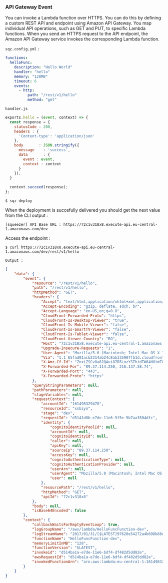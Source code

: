 ### API Gateway Event

You can invoke a Lambda function over HTTPS. You can do this by defining a custom REST API and 
endpoint using Amazon API Gateway. You map individual API operations, such as GET and PUT, to 
specific Lambda functions. When you send an HTTPS request to the API endpoint, the Amazon API 
Gateway service invokes the corresponding Lambda function.

`sqz.config.yml` :

```yaml
functions:
  helloFunc:
    description: "Hello World"
    handler: "hello"
    memory: "128MB"
    timeout: 6
    events:
      - http:
          path: "/rest/v1/hello"
          method: "get"
```

`handler.js`

```js
exports.hello = (event, context) => {
  const response = {
    statusCode : 200,
    headers : {
      'Content-type': 'application/json'
    },
    body       : JSON.stringify({
      message    : 'success',
      data       : { 
        event : event,
        context : context
      }
    });
  }
  
  context.succeed(response);
};
```

`$ sqz deploy`

When the deployment is succefully delivered you should get the next value from the CLI output :

`[squeezer] API Base URL : https://72c1v318x8.execute-api.eu-central-1.amazonaws.com/dev`

Access the endpoint : 

`$ curl https://72c1v318x8.execute-api.eu-central-1.amazonaws.com/dev/rest/v1/hello`

`Output :` 

```json
{
	"data": {
		"event": {
			"resource": "/rest/v1/hello",
			"path": "/rest/v1/hello",
			"httpMethod": "GET",
			"headers": {
				"Accept": "text/html,application/xhtml+xml,application/xml;q=0.9,image/webp,*/*;q=0.8",
				"Accept-Encoding": "gzip, deflate, sdch, br",
				"Accept-Language": "en-US,en;q=0.8",
				"CloudFront-Forwarded-Proto": "https",
				"CloudFront-Is-Desktop-Viewer": "true",
				"CloudFront-Is-Mobile-Viewer": "false",
				"CloudFront-Is-SmartTV-Viewer": "false",
				"CloudFront-Is-Tablet-Viewer": "false",
				"CloudFront-Viewer-Country": "RO",
				"Host": "72c1v318x8.execute-api.eu-central-1.amazonaws.com",
				"Upgrade-Insecure-Requests": "1",
				"User-Agent": "Mozilla/5.0 (Macintosh; Intel Mac OS X 10_11_6) AppleWebKit/537.36 (KHTML, like Gecko) Chrome/55.0.2883.95 Safari/537.36",
				"Via": "1.1 65fad01acb2314ab24c8ab335907fb1d.cloudfront.net (CloudFront)",
				"X-Amz-Cf-Id": "ZnxiZSCv8a6JQAui87B5LozYSThidTW84HOtmT0PoO8YuksBNDCG2A==",
				"X-Forwarded-For": "89.37.114.250, 216.137.58.74",
				"X-Forwarded-Port": "443",
				"X-Forwarded-Proto": "https"
			},
			"queryStringParameters": null,
			"pathParameters": null,
			"stageVariables": null,
			"requestContext": {
				"accountId": "161498329478",
				"resourceId": "xsbiyo",
				"stage": "dev",
				"requestId": "d5141d8b-e7de-11e6-9f5e-5b7aa3504dfc",
				"identity": {
					"cognitoIdentityPoolId": null,
					"accountId": null,
					"cognitoIdentityId": null,
					"caller": null,
					"apiKey": null,
					"sourceIp": "89.37.114.250",
					"accessKey": null,
					"cognitoAuthenticationType": null,
					"cognitoAuthenticationProvider": null,
					"userArn": null,
					"userAgent": "Mozilla/5.0 (Macintosh; Intel Mac OS X 10_11_6) AppleWebKit/537.36 (KHTML, like Gecko) Chrome/55.0.2883.95 Safari/537.36",
					"user": null
				},
				"resourcePath": "/rest/v1/hello",
				"httpMethod": "GET",
				"apiId": "72c1v318x8"
			},
			"body": null,
			"isBase64Encoded": false
		},
		"context": {
			"callbackWaitsForEmptyEventLoop": true,
			"logGroupName": "/aws/lambda/HelloFuncFunction-dev",
			"logStreamName": "2017/01/31/[$LATEST]97620e54272a4b698b88de4fb27dd06f",
			"functionName": "HelloFuncFunction-dev",
			"memoryLimitInMB": "128",
			"functionVersion": "$LATEST",
			"invokeid": "d514ba1a-e7de-11e6-bdf4-df482d5dd82e",
			"awsRequestId": "d514ba1a-e7de-11e6-bdf4-df482d5dd82e",
			"invokedFunctionArn": "arn:aws:lambda:eu-central-1:161498329478:function:HelloFuncFunction-dev"
		}
	}
}
```
